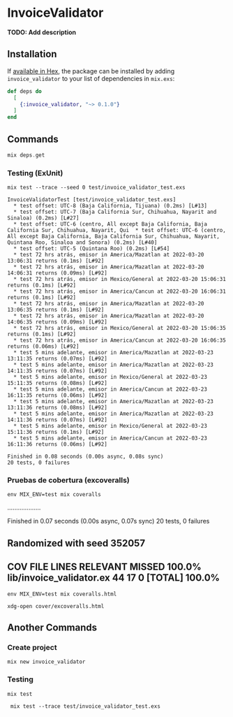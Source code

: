 # InvoiceValidator

**TODO: Add description**

## Installation

If [available in Hex](https://hex.pm/docs/publish), the package can be installed
by adding `invoice_validator` to your list of dependencies in `mix.exs`:

```elixir
def deps do
  [
    {:invoice_validator, "~> 0.1.0"}
  ]
end
```

## Commands
```elixir
mix deps.get
```

### Testing (ExUnit)

```
mix test --trace --seed 0 test/invoice_validator_test.exs 
```

```
InvoiceValidatorTest [test/invoice_validator_test.exs]
  * test offset: UTC-8 (Baja California, Tijuana) (0.2ms) [L#13]
  * test offset: UTC-7 (Baja California Sur, Chihuahua, Nayarit and Sinaloa) (0.2ms) [L#27]
  * test offset: UTC-6 (centro, All except Baja California, Baja California Sur, Chihuahua, Nayarit, Qui  * test offset: UTC-6 (centro, All except Baja California, Baja California Sur, Chihuahua, Nayarit, Quintana Roo, Sinaloa and Sonora) (0.2ms) [L#40]
  * test offset: UTC-5 (Quintana Roo) (0.2ms) [L#54]
  * test 72 hrs atrás, emisor in America/Mazatlan at 2022-03-20 13:06:31 returns (0.1ms) [L#92]
  * test 72 hrs atrás, emisor in America/Mazatlan at 2022-03-20 14:06:31 returns (0.09ms) [L#92]
  * test 72 hrs atrás, emisor in Mexico/General at 2022-03-20 15:06:31 returns (0.1ms) [L#92]
  * test 72 hrs atrás, emisor in America/Cancun at 2022-03-20 16:06:31 returns (0.1ms) [L#92]
  * test 72 hrs atrás, emisor in America/Mazatlan at 2022-03-20 13:06:35 returns (0.1ms) [L#92]
  * test 72 hrs atrás, emisor in America/Mazatlan at 2022-03-20 14:06:35 returns (0.09ms) [L#92]
  * test 72 hrs atrás, emisor in Mexico/General at 2022-03-20 15:06:35 returns (0.1ms) [L#92]
  * test 72 hrs atrás, emisor in America/Cancun at 2022-03-20 16:06:35 returns (0.06ms) [L#92]
  * test 5 mins adelante, emisor in America/Mazatlan at 2022-03-23 13:11:35 returns (0.07ms) [L#92]
  * test 5 mins adelante, emisor in America/Mazatlan at 2022-03-23 14:11:35 returns (0.07ms) [L#92]
  * test 5 mins adelante, emisor in Mexico/General at 2022-03-23 15:11:35 returns (0.08ms) [L#92]
  * test 5 mins adelante, emisor in America/Cancun at 2022-03-23 16:11:35 returns (0.06ms) [L#92]
  * test 5 mins adelante, emisor in America/Mazatlan at 2022-03-23 13:11:36 returns (0.08ms) [L#92]
  * test 5 mins adelante, emisor in America/Mazatlan at 2022-03-23 14:11:36 returns (0.07ms) [L#92]
  * test 5 mins adelante, emisor in Mexico/General at 2022-03-23 15:11:36 returns (0.1ms) [L#92]
  * test 5 mins adelante, emisor in America/Cancun at 2022-03-23 16:11:36 returns (0.06ms) [L#92]

Finished in 0.08 seconds (0.00s async, 0.08s sync)
20 tests, 0 failures
```


### Pruebas de cobertura (excoveralls)
```
env MIX_ENV=test mix coveralls
```

...................

Finished in 0.07 seconds (0.00s async, 0.07s sync)
20 tests, 0 failures

Randomized with seed 352057
----------------
COV    FILE                                        LINES RELEVANT   MISSED
100.0% lib/invoice_validator.ex                       44       17        0
[TOTAL] 100.0%
----------------


```
env MIX_ENV=test mix coveralls.html
```

```
xdg-open cover/excoveralls.html
```

## Another Commands

### Create project
```
mix new invoice_validator
```
### Testing
```
mix test
```
```
 mix test --trace test/invoice_validator_test.exs 
```